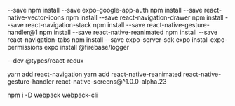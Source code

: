 --save
npm install --save expo-google-app-auth
npm install --save react-native-vector-icons
npm install --save react-navigation-drawer
npm install --save react-navigation-stack
npm install --save react-native-gesture-handler@1
npm install --save react-native-reanimated
npm install --save react-navigation-tabs
npm install --save expo-server-sdk
expo install expo-permissions
expo install @firebase/logger

--dev
@types/react-redux

yarn add react-navigation
yarn add react-native-reanimated react-native-gesture-handler react-native-screens@^1.0.0-alpha.23

npm i -D webpack webpack-cli
